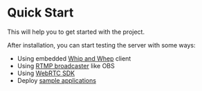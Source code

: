 # Quick Start

This will help you to get started with the project.

After installation, you can start testing the server with some ways:

- Using embedded [Whip and Whep](./whip-whep.md) client
- Using [RTMP broadcaster](./rtmp.md) like OBS
- Using [WebRTC SDK](./webrtc-sdk.md)
- Deploy [sample applications](./sample-application.md)
